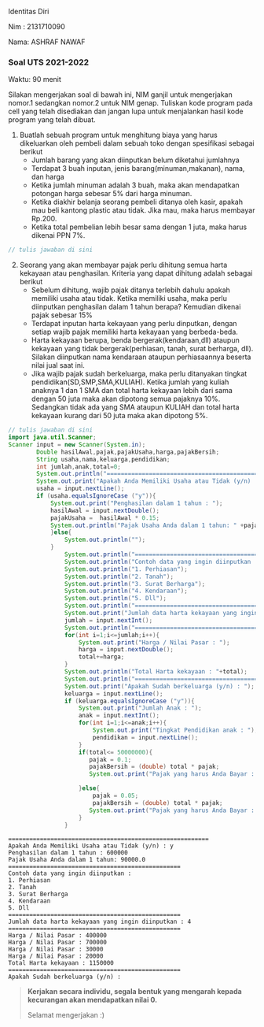 Identitas Diri

Nim : 2131710090

Nama: ASHRAF NAWAF

### Soal UTS 2021-2022
Waktu: 90 menit

Silakan mengerjakan soal di bawah ini, NIM ganjil untuk mengerjakan nomor.1 sedangkan nomor.2 untuk NIM genap. Tuliskan
kode program pada cell yang telah disediakan dan jangan lupa untuk menjalankan hasil kode program yang telah dibuat.

1. Buatlah sebuah program untuk menghitung biaya yang harus dikeluarkan oleh pembeli dalam sebuah toko dengan spesifikasi sebagai berikut
    + Jumlah barang yang akan diinputkan belum diketahui jumlahnya
    + Terdapat 3 buah inputan, jenis barang(minuman,makanan), nama, dan harga
    + Ketika jumlah minuman adalah 3 buah, maka akan mendapatkan potongan harga sebesar 5% dari harga minuman.
    + Ketika diakhir belanja seorang pembeli ditanya oleh kasir, apakah mau beli kantong plastic atau tidak. Jika mau, maka harus membayar Rp.200.
    + Ketika total pembelian lebih besar sama dengan 1 juta, maka harus dikenai PPN 7%.


```Java
// tulis jawaban di sini
```

2.	Seorang yang akan membayar pajak perlu dihitung semua harta kekayaan atau penghasilan. Kriteria yang dapat dihitung adalah sebagai berikut
    + Sebelum dihitung, wajib pajak ditanya terlebih dahulu apakah memiliki usaha atau tidak. Ketika memiliki usaha, maka perlu diinputkan penghasilan dalam 1 tahun berapa? Kemudian dikenai pajak sebesar 15%
    + Terdapat inputan harta kekayaan yang perlu dinputkan, dengan setiap wajib pajak memiliki harta kekayaan yang berbeda-beda.
    + Harta kekayaan berupa, benda bergerak(kendaraan,dll) ataupun kekayaan yang tidak bergerak(perhiasan, tanah, surat berharga, dll). Silakan diinputkan nama kendaraan ataupun perhiasaannya beserta nilai jual saat ini.
    + Jika wajib pajak sudah berkeluarga, maka perlu ditanyakan tingkat pendidikan(SD,SMP,SMA,KULIAH). Ketika jumlah yang kuliah anaknya 1 dan 1 SMA dan total harta kekayaan lebih dari sama dengan 50 juta maka akan dipotong semua pajaknya 10%. Sedangkan tidak ada yang SMA ataupun KULIAH dan total harta kekayaan kurang dari 50 juta maka akan dipotong 5%.


```Java
// tulis jawaban di sini
import java.util.Scanner;
Scanner input = new Scanner(System.in);
        Double hasilAwal,pajak,pajakUsaha,harga,pajakBersih;
        String usaha,nama,keluarga,pendidikan;
        int jumlah,anak,total=0;
        System.out.println("=========================================================");
        System.out.print("Apakah Anda Memiliki Usaha atau Tidak (y/n) : ");
        usaha = input.nextLine();
        if (usaha.equalsIgnoreCase ("y")){
            System.out.print("Penghasilan dalam 1 tahun : ");
            hasilAwal = input.nextDouble();
            pajakUsaha =  hasilAwal * 0.15;
            System.out.println("Pajak Usaha Anda dalam 1 tahun: " +pajakUsaha);
            }else{
                System.out.println("");
            }
                System.out.println("=================================================");
                System.out.println("Contoh data yang ingin diinputkan : ");
                System.out.println("1. Perhiasan");
                System.out.println("2. Tanah");
                System.out.println("3. Surat Berharga");
                System.out.println("4. Kendaraan");
                System.out.println("5. Dll");
                System.out.println("================================================="); 
                System.out.print("Jumlah data harta kekayaan yang ingin diinputkan : ");
                jumlah = input.nextInt();
                System.out.println("================================================="); 
                for(int i=1;i<=jumlah;i++){
                    System.out.print("Harga / Nilai Pasar : ");
                    harga = input.nextDouble();
                    total+=harga;
                }
                System.out.println("Total Harta kekayaan : "+total);
                System.out.println("================================================="); 
                System.out.print("Apakah Sudah berkeluarga (y/n) : ");
                keluarga = input.nextLine();
                if (keluarga.equalsIgnoreCase ("y")){
                    System.out.print("Jumlah Anak : ");
                    anak = input.nextInt();
                    for(int i=1;i<=anak;i++){
                        System.out.print("Tingkat Pendidikan anak : ");
                        pendidikan = input.nextLine();  
                    }
                    if(total<= 50000000){
                       pajak = 0.1;
                       pajakBersih = (double) total * pajak;
                       System.out.print("Pajak yang harus Anda Bayar : "+pajakBersih);

                    }else{
                        pajak = 0.05;
                        pajakBersih = (double) total * pajak;
                       System.out.print("Pajak yang harus Anda Bayar : "+pajakBersih);
                    }
                } 
```

    =========================================================
    Apakah Anda Memiliki Usaha atau Tidak (y/n) : y
    Penghasilan dalam 1 tahun : 600000
    Pajak Usaha Anda dalam 1 tahun: 90000.0
    =================================================
    Contoh data yang ingin diinputkan : 
    1. Perhiasan
    2. Tanah
    3. Surat Berharga
    4. Kendaraan
    5. Dll
    =================================================
    Jumlah data harta kekayaan yang ingin diinputkan : 4
    =================================================
    Harga / Nilai Pasar : 400000
    Harga / Nilai Pasar : 700000
    Harga / Nilai Pasar : 30000
    Harga / Nilai Pasar : 20000
    Total Harta kekayaan : 1150000
    =================================================
    Apakah Sudah berkeluarga (y/n) : 

> **Kerjakan secara individu, segala bentuk yang mengarah kepada kecurangan akan mendapatkan nilai 0.**
>
> Selamat mengerjakan :)

